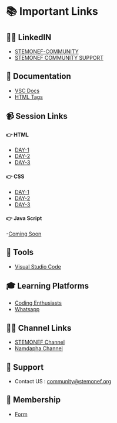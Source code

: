 # 📚 Important Links

## 🧑‍🏫 LinkedIN
- [STEMONEF-COMMUNITY](https://www.linkedin.com/company/stemonefcommunity/)
- [STEMONEF COMMUNITY SUPPORT](https://www.linkedin.com/showcase/stemonef-community-support-01/)

## 📖 Documentation
- [VSC Docs](https://code.visualstudio.com/docs)
- [HTML Tags](https://developer.mozilla.org/en-US/docs/Web/HTML)

## 📹 Session Links
  #### 👉 HTML
  - [DAY-1](https://www.youtube.com/watch?v=xEFiBHjTxk0)
  - [DAY-2](https://www.youtube.com/watch?v=UzyLBaAw1-0)
  - [DAY-3](https://www.youtube.com/watch?v=HWrEd5t4F08)

  #### 👉 CSS
  - [DAY-1](https://www.youtube.com/live/MDPF3JMKx8o)
  - [DAY-2](https://www.youtube.com/watch?v=1FCaO6kQbh4)
  - [DAY-3](https://www.youtube.com/watch?v=wSPzBlDcuv8&t=1729s)
  
  #### 👉 Java Script
  -[Coming Soon]() 
  

## 🔧 Tools
- [Visual Studio Code](https://code.visualstudio.com/download)

## 🎓 Learning Platforms
- [Coding Enthusiasts](https://chat.whatsapp.com/F7MAST874qH2TzkAZjYjSk)
- [Whatsapp](https://chat.whatsapp.com/KnaIexqqEymGHdz3O6KYlh)

## 🐦‍🔥 Channel Links
- [STEMONEF Channel](https://www.youtube.com/channel/UCVI1nHwDJIWu5jEouXidXuA)
- [Namdapha Channel](https://www.youtube.com/@Namdapha_IITM/streams)

## 🦹 Support
- Contact US : community@stemonef.org

## 📝 Membership
- [Form](https://forms.gle/MrCE384D9biGonZ66)

